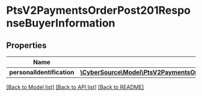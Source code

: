 # PtsV2PaymentsOrderPost201ResponseBuyerInformation

## Properties
Name | Type | Description | Notes
------------ | ------------- | ------------- | -------------
**personalIdentification** | [**\CyberSource\Model\PtsV2PaymentsOrderPost201ResponseBuyerInformationPersonalIdentification[]**](PtsV2PaymentsOrderPost201ResponseBuyerInformationPersonalIdentification.md) |  | [optional] 

[[Back to Model list]](../README.md#documentation-for-models) [[Back to API list]](../README.md#documentation-for-api-endpoints) [[Back to README]](../README.md)


